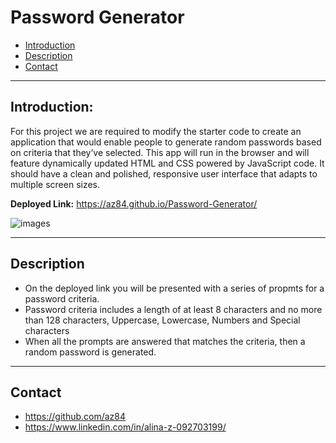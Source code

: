 # Password Generator

* [Introduction](#Introduction)
* [Description](#Description)
* [Contact](#Contact)

***
## Introduction:

For this project we are required to modify the starter code to create an application that would enable people to generate random passwords based on criteria that they’ve selected. This app will run in the browser and will feature dynamically updated HTML and CSS powered by JavaScript code. It should have a clean and polished, responsive user interface that adapts to multiple screen sizes.

**Deployed Link:** https://az84.github.io/Password-Generator/

![images](/Password-Generator\03-javascript-homework-demo.png)

***
## Description

- On the deployed link you will be presented with a series of propmts for a password criteria.
- Password criteria includes a length of at least 8 characters and no more than 128 characters, Uppercase, Lowercase, Numbers and Special characters
- When all the prompts are answered that matches the criteria, then a random password is generated.

***
## Contact
- https://github.com/az84
- https://www.linkedin.com/in/alina-z-092703199/